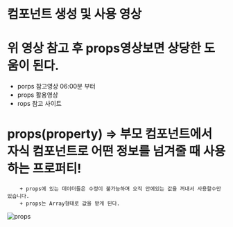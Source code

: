 # <a src="https://www.youtube.com/watch?v=ybFZK1-01zk">컴포넌트 생성 및 사용 영상</a>

# 위 영상 참고 후 props영상보면 상당한 도움이 된다.
- <a src="https://www.youtube.com/watch?v=L8VLByQLtjc&t=1s">porps 참고영상 06:00분 부터 </a><br>
- <a src="https://www.youtube.com/watch?v=7T8F7ZF52lo">props 활용영상 </a><br>
- <a src="https://velog.io/@ducks1077/Vue.js-props-emit-%EA%B0%9C%EB%85%90-%EC%A0%95%ED%99%95%ED%95%98%EA%B2%8C-%EC%9E%A1%EA%B8%B0">rops 참고 사이트</a>

# props(property) => 부모 컴포넌트에서 자식 컴포넌트로 어떤 정보를 넘겨줄 때 사용하는 프로퍼티!
```
	+ props에 있는 데이터들은 수정이 불가능하며 오직 안에있는 값을 꺼내서 사용할수만 있습니다.
	+ props는 Array형태로 값을 받게 된다.
```
	
![props](../img/props.png)
